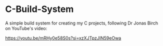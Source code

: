 # C-Build-System
A simple build system for creating my C projects, following Dr Jonas Birch on YouTube's video:

https://youtu.be/mRHy0e58S0s?si=xzXJTpzJIN59eOwa

